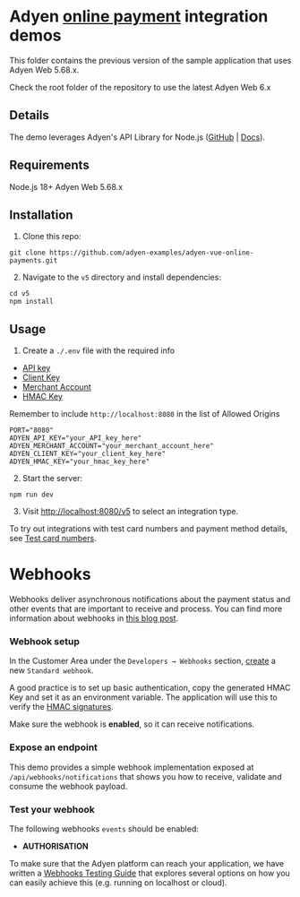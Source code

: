 # Adyen [online payment](https://docs.adyen.com/online-payments) integration demos

This folder contains the previous version of the sample application that uses Adyen Web 5.68.x.

Check the root folder of the repository to use the latest Adyen Web 6.x

## Details

The demo leverages Adyen's API Library for Node.js ([GitHub](https://github.com/Adyen/adyen-node-api-library) | [Docs](https://docs.adyen.com/development-resources/libraries#javascript)).

## Requirements

Node.js 18+
Adyen Web 5.68.x

## Installation

1. Clone this repo:

```
git clone https://github.com/adyen-examples/adyen-vue-online-payments.git
```

2. Navigate to the `v5` directory and install dependencies:

```
cd v5
npm install
```

## Usage

1. Create a `./.env` file with the required info
- [API key](https://docs.adyen.com/user-management/how-to-get-the-api-key)
- [Client Key](https://docs.adyen.com/user-management/client-side-authentication)
- [Merchant Account](https://docs.adyen.com/account/account-structure)
- [HMAC Key](https://docs.adyen.com/development-resources/webhooks/verify-hmac-signatures)

Remember to include ```http://localhost:8080``` in the list of Allowed Origins
```
PORT="8080"
ADYEN_API_KEY="your_API_key_here"
ADYEN_MERCHANT_ACCOUNT="your_merchant_account_here"
ADYEN_CLIENT_KEY="your_client_key_here"
ADYEN_HMAC_KEY="your_hmac_key_here"
```

2. Start the server:

```
npm run dev
```

3. Visit [http://localhost:8080/v5](http://localhost:8080/v5) to select an integration type.

To try out integrations with test card numbers and payment method details, see [Test card numbers](https://docs.adyen.com/development-resources/test-cards/test-card-numbers).

# Webhooks

Webhooks deliver asynchronous notifications about the payment status and other events that are important to receive and process. 
You can find more information about webhooks in [this blog post](https://www.adyen.com/knowledge-hub/consuming-webhooks).

### Webhook setup

In the Customer Area under the `Developers → Webhooks` section, [create](https://docs.adyen.com/development-resources/webhooks/#set-up-webhooks-in-your-customer-area) a new `Standard webhook`.

A good practice is to set up basic authentication, copy the generated HMAC Key and set it as an environment variable. The application will use this to verify the [HMAC signatures](https://docs.adyen.com/development-resources/webhooks/verify-hmac-signatures/).

Make sure the webhook is **enabled**, so it can receive notifications.

### Expose an endpoint

This demo provides a simple webhook implementation exposed at `/api/webhooks/notifications` that shows you how to receive, validate and consume the webhook payload.

### Test your webhook

The following webhooks `events` should be enabled:
* **AUTHORISATION**


To make sure that the Adyen platform can reach your application, we have written a [Webhooks Testing Guide](https://github.com/adyen-examples/.github/blob/main/pages/webhooks-testing.md)
that explores several options on how you can easily achieve this (e.g. running on localhost or cloud).

